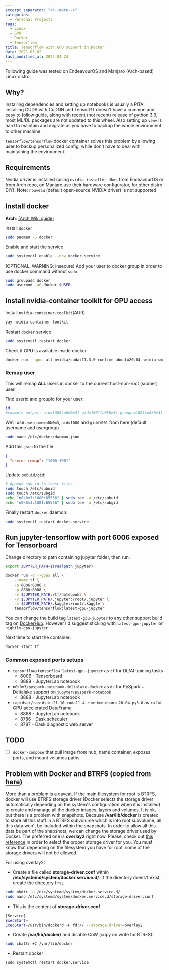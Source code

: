 ```yaml
---
excerpt_separator: "<!--more-->"
categories:
  - Personal Projects
tags:
  - Linux
  - GPU
  - Docker
  - Tensorflow
title: Tensorflow with GPU support in Docker
date: 2021-05-02
last_modified_at: 2022-04-24
---
```


Following guide was tested on EndeavourOS and Manjaro (Arch-based) Linux distro.

## Why?

Installing dependencies and setting up notebooks is usually a PITA: installing CUDA with CuDNN and TensorRT doesn't have a common and easy to follow guide, along with recent (not recent) release of python 3.9, most ML/DL packages are not updated to this wheel. Also setting up `venv` is hard to maintain and migrate as you have to backup the whole environment to other machine.

`tensorflow/tensorflow` docker container solves this problem by allowing user to backup personalized config, while don't have to deal with maintaining the environment.

## Requirements

Nvidia driver is installed (using `nvidia-installer-dkms` from EndeavourOS or from Arch repo, on Manjaro use their hardware configurator, for other distro DIY). Note: `nouveau` (default open-source NVIDIA driver) is not supported

## Install docker

**Arch**: [(Arch Wiki guide)](https://wiki.archlinux.org/index.php/docker#Run_GPU_accelerated_Docker_containers_with_NVIDIA_GPUs)

Install `docker`
```sh
sudo pacman -S docker
```

Enable and start the service
```sh
sudo systemctl enable --now docker.service
```
(OPTIONAL, WARNING: insecure) Add your user to docker group in order to use docker command without `sudo`
```sh
sudo groupadd docker
sudo usermod -aG docker $USER
```
## Install nvidia-container toolkit for GPU access
Install `nvidia-container-toolkit`(AUR)
```sh
yay nvidia-container-toolkit
```
Restart `docker` service
```sh
sudo systemctl restart docker
```
Check if GPU is available inside docker
```sh
docker run --gpus all nvidia/cuda:11.3.0-runtime-ubuntu20.04 nvidia-smi
```

### Remap user

This will remap **ALL** users in docker to the current host-non-root (sudoer) user.

Find userid and groupid for your user:
```sh
id
#example output: uid=1000(n0k0m3) gid=1001(n0k0m3) groups=1001(n0k0m3)
```

We'll use `username=n0k0m3`, `uid=1000` and `gid=1001` from here (default username and usergroup)
```sh
sudo nano /etc/docker/daemon.json
```
Add this `json` to the file
```json
{
  "userns-remap": "1000:1001"
}
```
Update `subuid/gid`:
```sh
# Append sub-id to these files
sudo touch /etc/subuid
sudo touch /etc/subgid
echo "n0k0m3:1000:65536" | sudo tee -a /etc/subuid
echo "n0k0m3:1001:65536" | sudo tee -a /etc/subgid
```

Finally restart `docker` daemon:
```sh
sudo systemctl restart docker.service
```

## Run jupyter-tensorflow with port 6006 exposed for Tensorboard
Change directory to path containing jupyter folder, then run:
```sh
export JUPYTER_PATH=$(realpath jupyter)

docker run -d --gpus all \
    --name tf \
    -p 6006:6006 \
    -p 8888:8888 \
    -v $JUPYTER_PATH:/tf/notebooks \
    -v $JUPYTER_PATH/.jupyter:/root/.jupyter \
    -v $JUPYTER_PATH/.kaggle:/root/.kaggle \
    tensorflow/tensorflow:latest-gpu-jupyter
```
You can change the build tag `latest-gpu-jupyter` to any other support build tag on [DockerHub](https://hub.docker.com/r/tensorflow/tensorflow/tags). However I'd suggest sticking with `latest-gpu-jupyter` or `nightly-gpu-jupyter`

Next time to start the container:
```sh
docker start tf
```

<!-- ## Run jupyter datascience notebook from jupyter docker stack
Change directory to path containing jupyter folder, then run:
```sh
export JUPYTER_PATH=$(realpath jupyter)

docker run -d \
    --name ds \
    -p 6006:6006 \
    -p 8888:8888 \
    -v $JUPYTER_PATH:/home/jovyan/ \
    -e JUPYTER_ENABLE_LAB=yes \
    -e GRANT_SUDO=yes \
    -e RESTARTABLE=yes \
    jupyter/tensorflow-notebook
```

Next time to start the container:
```sh
docker start ds
```
 -->
### Common exposed ports setups

- `tensorflow/tensorflow:latest-gpu-jupyter` as `tf` for DL/AI training tasks
    - 6006 - Tensorboard
    - 8888 - JupyterLab notebook
- `n0k0m3/pyspark-notebook-deltalake-docker` as `ds` for PySpark + Deltalake support on `jupyter/pyspark-notebook`
    - 8888 - JupyterLab notebook
- `rapidsai/rapidsai:21.10-cuda11.4-runtime-ubuntu20.04-py3.8` as `ra` for GPU accelerated DataFrame
    - 8888 - JupyterLab notebook
    - 8786 - Dask scheduler
    - 8787 - Dask diagnostic web server

## TODO

- [ ] `docker-compose` that pull image from hub, name container, exposes ports, and mount volumes paths

## Problem with Docker and BTRFS (copied from [here](https://github.com/egara/arch-btrfs-installation/blob/master/README.md)) ##
More than a problem is a caveat. If the main filesystem for root is BTRFS, docker will use BTRFS storage driver (Docker selects the storage driver automatically depending on the system's configuration when it is installed) to create and manage all the docker images, layers and volumes. It is ok, but there is a problem with snapshots. Because **/var/lib/docker** is created to store all this stuff in a BTRFS subvolume which is into root subvolume, all this data won't be included within the snapshots. In order to allow all this data be part of the snapshots, we can change the storage driver used by Docker. The preferred one is **overlay2** right now. Please, check out [this reference](https://docs.docker.com/engine/userguide/storagedriver/selectadriver/) in order to select the proper storage driver for you. You must know that depending on the filesystem you have for root, some of the storage drivers will not be allowed.

For using overlay2:

- Create a file called **storage-driver.conf** within **/etc/systemd/system/docker.service.d/**. If the directory doens't exist, create the directory first.

```sh
sudo mkdir -p /etc/systemd/system/docker.service.d/
sudo nano /etc/systemd/system/docker.service.d/storage-driver.conf
```

- This is the content of **storage-driver.conf**

```sh
[Service]
ExecStart=
ExecStart=/usr/bin/dockerd -H fd:// --storage-driver=overlay2
```

- Create **/var/lib/docker/** and disable CoW (copy on write for BTRFS):

```sh
sudo chattr +C /var/lib/docker
```

- Restart docker

```
sudo systemctl restart docker.service
```
